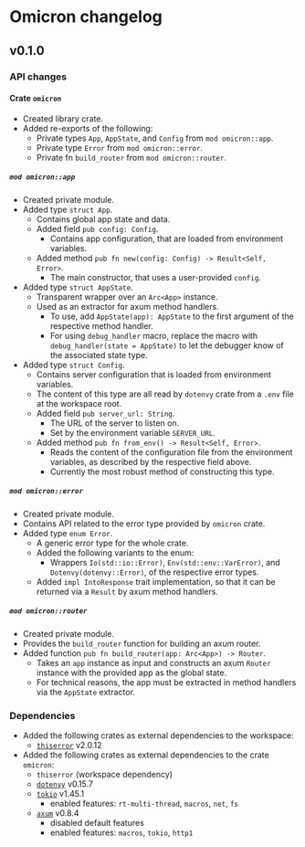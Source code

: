 # Omicron changelog

## v0.1.0

### API changes

#### Crate `omicron`
* Created library crate.
* Added re-exports of the following:
    * Private types `App`, `AppState`, and `Config` from `mod omicron::app`.
    * Private type `Error` from `mod omicron::error`.
    * Private fn `build_router` from `mod omicron::router`.

##### `mod omicron::app`
* Created private module.
* Added type `struct App`.
    * Contains global app state and data.
    * Added field `pub config: Config`.
        * Contains app configuration, that are loaded from environment variables.
    * Added method `pub fn new(config: Config) -> Result<Self, Error>`.
        * The main constructor, that uses a user-provided `config`.
* Added type `struct AppState`.
    * Transparent wrapper over an `Arc<App>` instance.
    * Used as an extractor for axum method handlers.
        * To use, add `AppState(app): AppState` to the first argument of the respective method handler.
        * For using `debug_handler` macro, replace the macro with `debug_handler(state = AppState)` to let the debugger know of the associated state type.
* Added type `struct Config`.
    * Contains server configuration that is loaded from environment variables.
    * The content of this type are all read by `dotenvy` crate from a `.env` file at the workspace root.
    * Added field `pub server_url: String`.
        * The URL of the server to listen on.
        * Set by the environment variable `SERVER_URL`.
    * Added method `pub fn from_env() -> Result<Self, Error>`.
        * Reads the content of the configuration file from the environment variables, as described by the respective field above.
        * Currently the most robust method of constructing this type.

##### `mod omicron::error`
* Created private module.
* Contains API related to the error type provided by `omicron` crate.
* Added type `enum Error`.
    * A generic error type for the whole crate.
    * Added the following variants to the enum:
        * Wrappers `Io(std::io::Error)`, `Env(std::env::VarError)`, and `Dotenvy(dotenvy::Error)`, of the respective error types.
    * Added `impl IntoResponse` trait implementation, so that it can be returned via a `Result` by axum method handlers.

##### `mod omicron::router`
* Created private module.
* Provides the `build_router` function for building an axum router.
* Added function `pub fn build_router(app: Arc<App>) -> Router`.
    * Takes an `app` instance as input and constructs an axum `Router` instance with the provided app as the global state.
    * For technical reasons, the app must be extracted in method handlers via the `AppState` extractor.

### Dependencies

* Added the following crates as external dependencies to the workspace:
    * [`thiserror`](https://docs.rs/crate/thiserror/2.0.12) v2.0.12
* Added the following crates as external dependencies to the crate `omicron`:
    * `thiserror` (workspace dependency)
    * [`dotenvy`](https://docs.rs/crate/dotenvy/0.15.7) v0.15.7
    * [`tokio`](https://docs.rs/crate/tokio/1.45.1) v1.45.1
        * enabled features: `rt-multi-thread`, `macros`, `net`, `fs`
    * [`axum`](https://docs.rs/crate/axum/0.8.4) v0.8.4
        * disabled default features
        * enabled features: `macros`, `tokio`, `http1`
